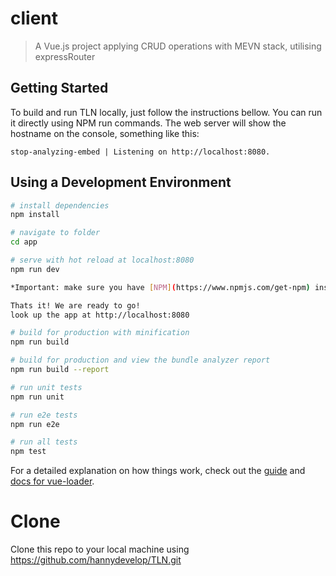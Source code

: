 # client

> A Vue.js project applying CRUD operations with MEVN stack, utilising expressRouter

## Getting Started
To build and run TLN locally, just follow the instructions bellow. You can run it directly using NPM run commands. The web server will show the hostname on the console, something like this:
```
stop-analyzing-embed | Listening on http://localhost:8080.
```

## Using a Development Environment

``` bash
# install dependencies
npm install

# navigate to folder
cd app

# serve with hot reload at localhost:8080
npm run dev

*Important: make sure you have [NPM](https://www.npmjs.com/get-npm) installed in your machine.*

Thats it! We are ready to go!
look up the app at http://localhost:8080

# build for production with minification
npm run build

# build for production and view the bundle analyzer report
npm run build --report

# run unit tests
npm run unit

# run e2e tests
npm run e2e

# run all tests
npm test
```

For a detailed explanation on how things work, check out the [guide](http://vuejs-templates.github.io/webpack/) and [docs for vue-loader](http://vuejs.github.io/vue-loader).

# Clone
Clone this repo to your local machine using https://github.com/hannydevelop/TLN.git